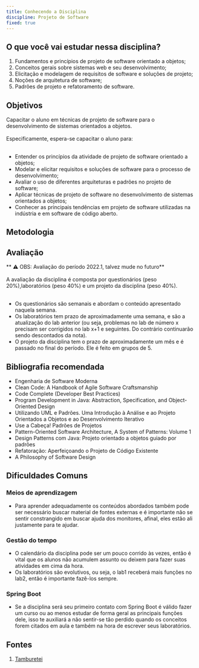 ```yaml
---
title: Conhecendo a Disciplina
discipline: Projeto de Software
fixed: true
---
```


## O que você vai estudar nessa disciplina?

1. Fundamentos e princípios de projeto de software orientado a objetos;
2. Conceitos gerais sobre sistemas web e seu desenvolvimento;
3. Elicitação e modelagem de requisitos de software e soluções de projeto;
4. Noções de arquitetura de software;
5. Padrões de projeto e refatoramento de software.

## Objetivos

Capacitar o aluno em técnicas de projeto de software para o desenvolvimento de sistemas orientados a objetos.
<br><br>
Especificamente, espera-se capacitar o aluno para:
<br><br>
- Entender os princípios da atividade de projeto de software orientado a objetos;
- Modelar e elicitar requisitos e soluções de software para o processo de desenvolvimento;
- Avaliar o uso de diferentes arquiteturas e padrões no projeto de software;
- Aplicar técnicas de projeto de software no desenvolvimento de sistemas orientados a objetos;
- Conhecer as principais tendências em projeto de software utilizadas na indústria e em software de código aberto.

## Metodologia

## Avaliação

** ⚠️ OBS: Avaliação do período 2022.1, talvez mude no futuro** 
<br><br>
A avaliação da disciplina é composta por questionários (peso 20%),laboratórios (peso 40%) e um projeto da disciplina (peso 40%).
<br><br>
- Os questionários são semanais e abordam o conteúdo apresentado naquela semana.
- Os laboratórios tem prazo de aproximadamente uma semana, e são a atualização do lab anterior (ou seja, problemas no lab de número x 
precisam ser corrigidos no lab x+1 e seguintes. Do contrário continuarão sendo descontados da nota).
- O projeto da disciplina tem o prazo de aproximadamente um mês e é passado no final do período. Ele é feito em grupos de 5.

## Bibliografia recomendada

- Engenharia de Software Moderna
- Clean Code: A Handbook of Agile Software Craftsmanship
- Code Complete (Developer Best Practices)
- Program Development in Java: Abstraction, Specification, and Object-Oriented Design
- Utilizando UML e Padrões. Uma Introdução à Análise e ao Projeto Orientados a Objetos e ao Desenvolvimento Iterativo
- Use a Cabeça! Padrões de Projetos
- Pattern-Oriented Software Architecture, A System of Patterns: Volume 1
- Design Patterns com Java: Projeto orientado a objetos guiado por padrões
- Refatoração: Aperfeiçoando o Projeto de Código Existente
- A Philosophy of Software Design

## Dificuldades Comuns

### Meios de aprendizagem

- Para aprender adequadamente os conteúdos abordados também pode ser necessário buscar material de fontes externas e é importante não se sentir constrangido em buscar ajuda dos monitores, afinal, eles estão ali justamente para te ajudar.

### Gestão do tempo

- O calendário da disciplina pode ser um pouco corrido às vezes, então é vital que os alunos não acumulem assunto ou deixem para fazer suas atividades em cima da hora.
- Os laboratórios são evolutivos, ou seja, o lab1 receberá mais funções no lab2, então é importante fazê-los sempre.

### Spring Boot

- Se a disciplina será seu primeiro contato com Spring Boot é válido fazer um curso ou ao menos estudar de forma geral as principais funções dele, isso te auxiliará a não sentir-se tão perdido quando os conceitos forem citados em aula e também na hora de escrever seus laboratórios.


## Fontes 

1. <a href= "https://github.com/OpenDevUFCG/Tamburetei" target="_blank"> Tamburetei </a>

